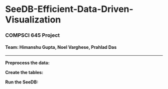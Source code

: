 # SeeDB-Efficient-Data-Driven-Visualization
### COMPSCI 645 Project

#### Team: Himanshu Gupta, Noel Varghese, Prahlad Das
---
**Preprocess the data:**

**Create the tables:**

**Run the SeeDB:**
